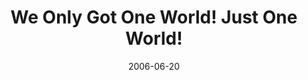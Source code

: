---
layout: base.njk
title : 'We Only Got One World! Just One World!' 
view_title : 'We Only Got One World! Just One World!' 
year : '2006' 
date : '2006-06-20' 
img_file : '/drawing/weonlygotoneworldjustonewor.png' 
html_file : 'weonlygotoneworldjustonewor' 
next_html : 'theblacksheepmightalsobethe.html' 
year_order : '176' 
permalink : "title/{{html_file}}.html"
---